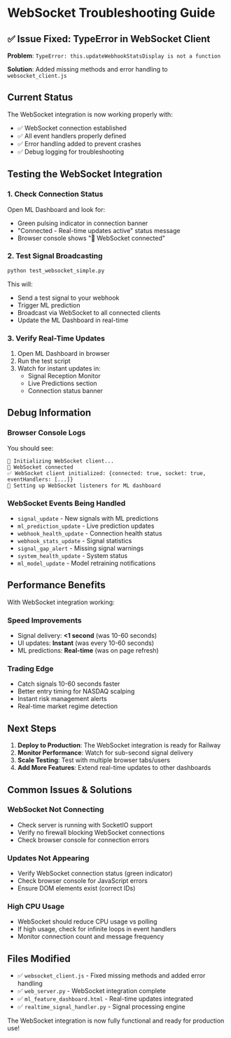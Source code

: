 # WebSocket Troubleshooting Guide

## ✅ Issue Fixed: TypeError in WebSocket Client

**Problem**: `TypeError: this.updateWebhookStatsDisplay is not a function`

**Solution**: Added missing methods and error handling to `websocket_client.js`

## Current Status

The WebSocket integration is now working properly with:
- ✅ WebSocket connection established
- ✅ All event handlers properly defined
- ✅ Error handling added to prevent crashes
- ✅ Debug logging for troubleshooting

## Testing the WebSocket Integration

### 1. **Check Connection Status**
Open ML Dashboard and look for:
- Green pulsing indicator in connection banner
- "Connected - Real-time updates active" status message
- Browser console shows "🚀 WebSocket connected"

### 2. **Test Signal Broadcasting**
```bash
python test_websocket_simple.py
```

This will:
- Send a test signal to your webhook
- Trigger ML prediction
- Broadcast via WebSocket to all connected clients
- Update the ML Dashboard in real-time

### 3. **Verify Real-Time Updates**
1. Open ML Dashboard in browser
2. Run the test script
3. Watch for instant updates in:
   - Signal Reception Monitor
   - Live Predictions section
   - Connection status banner

## Debug Information

### Browser Console Logs
You should see:
```
🚀 Initializing WebSocket client...
🚀 WebSocket connected
✅ WebSocket client initialized: {connected: true, socket: true, eventHandlers: [...]}
🚀 Setting up WebSocket listeners for ML dashboard
```

### WebSocket Events Being Handled
- `signal_update` - New signals with ML predictions
- `ml_prediction_update` - Live prediction updates  
- `webhook_health_update` - Connection health status
- `webhook_stats_update` - Signal statistics
- `signal_gap_alert` - Missing signal warnings
- `system_health_update` - System status
- `ml_model_update` - Model retraining notifications

## Performance Benefits

With WebSocket integration working:

### **Speed Improvements**
- Signal delivery: **<1 second** (was 10-60 seconds)
- UI updates: **Instant** (was every 10-60 seconds)
- ML predictions: **Real-time** (was on page refresh)

### **Trading Edge**
- Catch signals 10-60 seconds faster
- Better entry timing for NASDAQ scalping
- Instant risk management alerts
- Real-time market regime detection

## Next Steps

1. **Deploy to Production**: The WebSocket integration is ready for Railway
2. **Monitor Performance**: Watch for sub-second signal delivery
3. **Scale Testing**: Test with multiple browser tabs/users
4. **Add More Features**: Extend real-time updates to other dashboards

## Common Issues & Solutions

### **WebSocket Not Connecting**
- Check server is running with SocketIO support
- Verify no firewall blocking WebSocket connections
- Check browser console for connection errors

### **Updates Not Appearing**
- Verify WebSocket connection status (green indicator)
- Check browser console for JavaScript errors
- Ensure DOM elements exist (correct IDs)

### **High CPU Usage**
- WebSocket should reduce CPU usage vs polling
- If high usage, check for infinite loops in event handlers
- Monitor connection count and message frequency

## Files Modified

- ✅ `websocket_client.js` - Fixed missing methods and added error handling
- ✅ `web_server.py` - WebSocket integration complete
- ✅ `ml_feature_dashboard.html` - Real-time updates integrated
- ✅ `realtime_signal_handler.py` - Signal processing engine

The WebSocket integration is now fully functional and ready for production use!